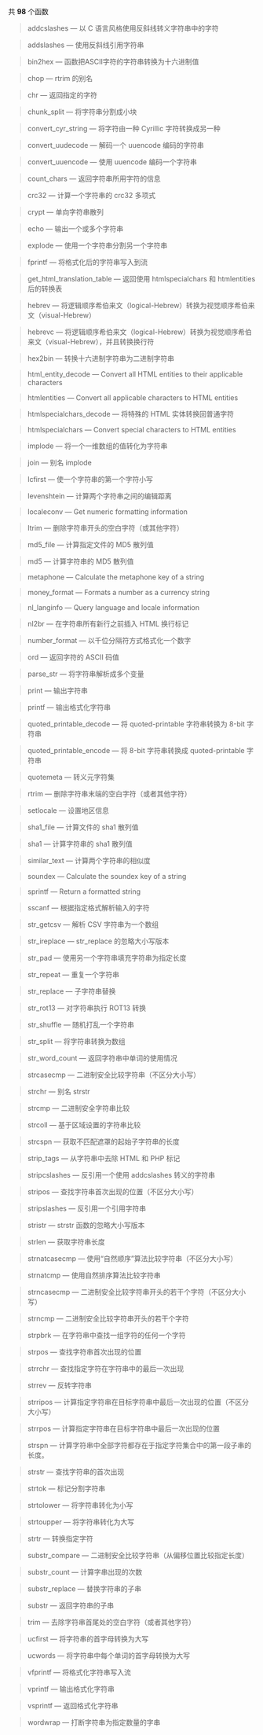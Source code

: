 共 **98** 个函数



> addcslashes — 以 C 语言风格使用反斜线转义字符串中的字符


> addslashes — 使用反斜线引用字符串


> bin2hex — 函数把ASCII字符的字符串转换为十六进制值


> chop — rtrim 的别名


> chr — 返回指定的字符


> chunk_split — 将字符串分割成小块


> convert_cyr_string — 将字符由一种 Cyrillic 字符转换成另一种


> convert_uudecode — 解码一个 uuencode 编码的字符串


> convert_uuencode — 使用 uuencode 编码一个字符串


> count_chars — 返回字符串所用字符的信息


> crc32 — 计算一个字符串的 crc32 多项式


> crypt — 单向字符串散列


> echo — 输出一个或多个字符串


> explode — 使用一个字符串分割另一个字符串


> fprintf — 将格式化后的字符串写入到流


> get_html_translation_table — 返回使用 htmlspecialchars 和 htmlentities 后的转换表


> hebrev — 将逻辑顺序希伯来文（logical-Hebrew）转换为视觉顺序希伯来文（visual-Hebrew）


> hebrevc — 将逻辑顺序希伯来文（logical-Hebrew）转换为视觉顺序希伯来文（visual-Hebrew），并且转换换行符


> hex2bin — 转换十六进制字符串为二进制字符串


> html_entity_decode — Convert all HTML entities to their applicable characters


> htmlentities — Convert all applicable characters to HTML entities


> htmlspecialchars_decode — 将特殊的 HTML 实体转换回普通字符


> htmlspecialchars — Convert special characters to HTML entities


> implode — 将一个一维数组的值转化为字符串


> join — 别名 implode


> lcfirst — 使一个字符串的第一个字符小写


> levenshtein — 计算两个字符串之间的编辑距离


> localeconv — Get numeric formatting information


> ltrim — 删除字符串开头的空白字符（或其他字符）


> md5_file — 计算指定文件的 MD5 散列值


> md5 — 计算字符串的 MD5 散列值


> metaphone — Calculate the metaphone key of a string


> money_format — Formats a number as a currency string


> nl_langinfo — Query language and locale information


> nl2br — 在字符串所有新行之前插入 HTML 换行标记


> number_format — 以千位分隔符方式格式化一个数字


> ord — 返回字符的 ASCII 码值


> parse_str — 将字符串解析成多个变量


> print — 输出字符串


> printf — 输出格式化字符串


> quoted_printable_decode — 将 quoted-printable 字符串转换为 8-bit 字符串


> quoted_printable_encode — 将 8-bit 字符串转换成 quoted-printable 字符串


> quotemeta — 转义元字符集


> rtrim — 删除字符串末端的空白字符（或者其他字符）


> setlocale — 设置地区信息


> sha1_file — 计算文件的 sha1 散列值


> sha1 — 计算字符串的 sha1 散列值


> similar_text — 计算两个字符串的相似度


> soundex — Calculate the soundex key of a string


> sprintf — Return a formatted string


> sscanf — 根据指定格式解析输入的字符


> str_getcsv — 解析 CSV 字符串为一个数组


> str_ireplace — str_replace 的忽略大小写版本


> str_pad — 使用另一个字符串填充字符串为指定长度


> str_repeat — 重复一个字符串


> str_replace — 子字符串替换


> str_rot13 — 对字符串执行 ROT13 转换


> str_shuffle — 随机打乱一个字符串


> str_split — 将字符串转换为数组


> str_word_count — 返回字符串中单词的使用情况


> strcasecmp — 二进制安全比较字符串（不区分大小写）


> strchr — 别名 strstr


> strcmp — 二进制安全字符串比较


> strcoll — 基于区域设置的字符串比较


> strcspn — 获取不匹配遮罩的起始子字符串的长度


> strip_tags — 从字符串中去除 HTML 和 PHP 标记


> stripcslashes — 反引用一个使用 addcslashes 转义的字符串


> stripos — 查找字符串首次出现的位置（不区分大小写）


> stripslashes — 反引用一个引用字符串


> stristr — strstr 函数的忽略大小写版本


> strlen — 获取字符串长度


> strnatcasecmp — 使用“自然顺序”算法比较字符串（不区分大小写）


> strnatcmp — 使用自然排序算法比较字符串


> strncasecmp — 二进制安全比较字符串开头的若干个字符（不区分大小写）


> strncmp — 二进制安全比较字符串开头的若干个字符


> strpbrk — 在字符串中查找一组字符的任何一个字符


> strpos — 查找字符串首次出现的位置


> strrchr — 查找指定字符在字符串中的最后一次出现


> strrev — 反转字符串


> strripos — 计算指定字符串在目标字符串中最后一次出现的位置（不区分大小写）


> strrpos — 计算指定字符串在目标字符串中最后一次出现的位置


> strspn — 计算字符串中全部字符都存在于指定字符集合中的第一段子串的长度。


> strstr — 查找字符串的首次出现


> strtok — 标记分割字符串


> strtolower — 将字符串转化为小写


> strtoupper — 将字符串转化为大写


> strtr — 转换指定字符


> substr_compare — 二进制安全比较字符串（从偏移位置比较指定长度）


> substr_count — 计算字串出现的次数


> substr_replace — 替换字符串的子串


> substr — 返回字符串的子串


> trim — 去除字符串首尾处的空白字符（或者其他字符）


> ucfirst — 将字符串的首字母转换为大写


> ucwords — 将字符串中每个单词的首字母转换为大写


> vfprintf — 将格式化字符串写入流


> vprintf — 输出格式化字符串


> vsprintf — 返回格式化字符串


> wordwrap — 打断字符串为指定数量的字串
